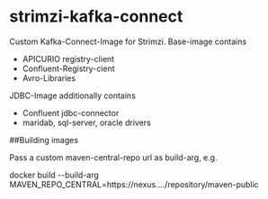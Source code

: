 # strimzi-kafka-connect
Custom Kafka-Connect-Image for Strimzi. Base-image contains

* APICURIO registry-client
* Confluent-Registry-cient
* Avro-Libraries

JDBC-Image additionally contains

* Confluent jdbc-connector
* maridab, sql-server, oracle drivers


##Building images

Pass a custom maven-central-repo url as build-arg, e.g.

 docker build --build-arg MAVEN_REPO_CENTRAL=https://nexus..../repository/maven-public


